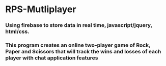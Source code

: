 # RPS-Mutliplayer

### Using firebase to store data in real time, javascript/jquery, html/css.

### This program creates an online two-player game of Rock, Paper and Scissors that will track the wins and losses of each player with chat application features